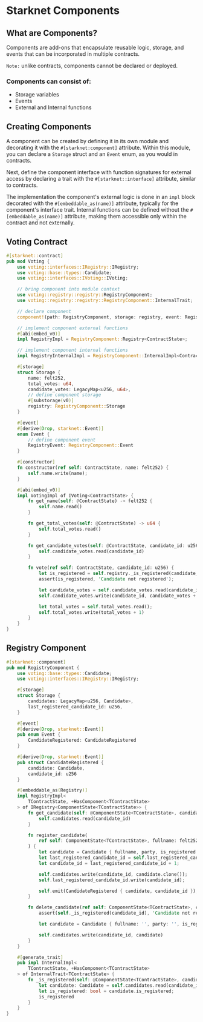 # Starknet Components

## What are Components?

Components are add-ons that encapsulate reusable logic, storage, and events that can be incorporated in multiple contracts.

`Note:` unlike contracts, components cannot be declared or deployed.

### Components can consist of:

- Storage variables
- Events
- External and Internal functions

## Creating Components

A component can be created by defining it in its own module and decorating it with the `#[starknet:component]` attribute. Within this module, you can declare a `Storage` struct and an `Event` enum, as you would in contracts.

Next, define the component interface with function signatures for external access by declaring a trait with the `#[starknet::interface]` attribute, similar to contracts.

The implementation the component's external logic is done in an `impl` block decorated with the `#[embeddable_as(name)]` attribute, typically for the component's interface trait. Internal functions can be defined without the `#[embeddable_as(name)]` attribute, making them accessible only within the contract and not externally.

## Voting Contract

```Rust
#[starknet::contract]
pub mod Voting {
    use voting::interfaces::IRegistry::IRegistry;
    use voting::base::types::Candidate;
    use voting::interfaces::IVoting::IVoting;

    // bring component into module context
    use voting::registry::registry::RegistryComponent;
    use voting::registry::registry::RegistryComponent::InternalTrait;

    // declare component
    component!(path: RegistryComponent, storage: registry, event: RegistryEvent);

    // implement component external functions
    #[abi(embed_v0)]
    impl RegistryImpl = RegistryComponent::Registry<ContractState>;

    // implement component internal functions
    impl RegistryInternalImpl = RegistryComponent::InternalImpl<ContractState>;

    #[storage]
    struct Storage {
        name: felt252,
        total_votes: u64,
        candidate_votes: LegacyMap<u256, u64>,
        // define component storage
        #[substorage(v0)]
        registry: RegistryComponent::Storage
    }

    #[event]
    #[derive(Drop, starknet::Event)]
    enum Event {
        // define component event
        RegistryEvent: RegistryComponent::Event
    }

    #[constructor]
    fn constructor(ref self: ContractState, name: felt252) {
        self.name.write(name);
    }

    #[abi(embed_v0)]
    impl VotingImpl of IVoting<ContractState> {
        fn get_name(self: @ContractState) -> felt252 {
            self.name.read()
        }

        fn get_total_votes(self: @ContractState) -> u64 {
            self.total_votes.read()
        }

        fn get_candidate_votes(self: @ContractState, candidate_id: u256) -> u64 {
            self.candidate_votes.read(candidate_id)
        }

        fn vote(ref self: ContractState, candidate_id: u256) {
            let is_registered = self.registry._is_registered(candidate_id);
            assert(is_registered, 'Candidate not registered');

            let candidate_votes = self.candidate_votes.read(candidate_id);
            self.candidate_votes.write(candidate_id, candidate_votes + 1);

            let total_votes = self.total_votes.read();
            self.total_votes.write(total_votes + 1)
        }
    }
}

```

## Registry Component

```Rust
#[starknet::component]
pub mod RegistryComponent {
    use voting::base::types::Candidate;
    use voting::interfaces::IRegistry::IRegistry;

    #[storage]
    struct Storage {
        candidates: LegacyMap<u256, Candidate>,
        last_registered_candidate_id: u256,
    }

    #[event]
    #[derive(Drop, starknet::Event)]
    pub enum Event {
        CandidateRegistered: CandidateRegistered
    }

    #[derive(Drop, starknet::Event)]
    pub struct CandidateRegistered {
        candidate: Candidate,
        candidate_id: u256
    }

    #[embeddable_as(Registry)]
    impl RegistryImpl<
        TContractState, +HasComponent<TContractState>
    > of IRegistry<ComponentState<TContractState>> {
        fn get_candidate(self: @ComponentState<TContractState>, candidate_id: u256) -> Candidate {
            self.candidates.read(candidate_id)
        }

        fn register_candidate(
            ref self: ComponentState<TContractState>, fullname: felt252, party: felt252
        ) {
            let candidate = Candidate { fullname, party, is_registered: true };
            let last_registered_candidate_id = self.last_registered_candidate_id.read();
            let candidate_id = last_registered_candidate_id + 1;

            self.candidates.write(candidate_id, candidate.clone());
            self.last_registered_candidate_id.write(candidate_id);

            self.emit(CandidateRegistered { candidate, candidate_id });
        }

        fn delete_candidate(ref self: ComponentState<TContractState>, candidate_id: u256) {
            assert(self._is_registered(candidate_id), 'Candidate not registered');

            let candidate = Candidate { fullname: '', party: '', is_registered: false };

            self.candidates.write(candidate_id, candidate)
        }
    }

    #[generate_trait]
    pub impl InternalImpl<
        TContractState, +HasComponent<TContractState>
    > of InternalTrait<TContractState> {
        fn _is_registered(self: @ComponentState<TContractState>, candidate_id: u256) -> bool {
            let candidate: Candidate = self.candidates.read(candidate_id);
            let is_registered: bool = candidate.is_registered;
            is_registered
        }
    }
}

```
